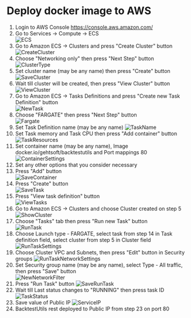 # Deploy docker image to AWS

1. Login to AWS Console https://console.aws.amazon.com/
2. Go to Services -> Compute -> ECS  
![ECS](img/Console.JPG)
3. Go to Amazon ECS -> Clusters and press "Create Cluster" button  
![CreateCluster](img/CreateCluster.JPG)
4. Choose "Networking only" then press "Next Step" button  
![ClusterType](img/ClusterType.JPG)
5. Set cluster name (may be any name) then press "Create" button  
![SaveCluster](img/SaveCluster.JPG)
6. Wait till cluster will be created, then press "View Cluster" button  
![ViewCluster](img/ViewCluster.JPG)
7. Go to Amazon ECS -> Tasks Definitions and press "Create new Task Definition" button  
![NewTask](img/NewTask.JPG)
8. Choose "FARGATE" then press "Next Step" button  
![Fargate](img/Fargate.JPG)
9. Set Task Definition name (may be any name)
![TaskName](img/TaskName.JPG)
10. Set Task memory and Task CPU then press "Add container" button
![TaskResources](img/TaskResources.JPG)
11. Set container name (may be any name), Image docker.io/gehtsoft/backtestutils and Port mappings 80  
![ContainerSettings](img/ContainerSettings.JPG)
12. Set any other options that you consider necessary
13. Press "Add" button  
![SaveContainer](img/SaveContainer.JPG)
14. Press "Create" button  
![SaveTask](img/SaveTask.JPG)
15. Press "View task definition" button  
![ViewTasks](img/ViewTasks.JPG)
16. Go to Amazon ECS -> Clusters and choose Cluster created on step 5  
![ShowCluster](img/ShowCluster.JPG)
17. Choose "Tasks" tab then press "Run new Task" button  
![RunTask](img/RunTask.JPG)
18. Choose Launch type - FARGATE, select task from step 14 in Task definition field, select cluster from step 5 in Cluster field  
![RunTaskSettings](img/RunTaskSettings.JPG)
19. Choose Cluster VPC and Subnets, then press "Edit" button in Security groups
![RunTaskNetworkSettings](img/RunTaskNetworkSettings.JPG)
20. Set Security group name (may be any name), select Type - All traffic, then press "Save" button  
![NewNetworkFilter](img/NewNetworkFilter.JPG)
21. Press "Run Task" button
![SaveRunTask](img/SaveRunTask.JPG)
22. Wait till Last status changes to "RUNNING" then press task ID
![TaskStatus](img/TaskStatus.JPG)
23. Save value of Public IP
![ServiceIP](img/ServiceIP.JPG)
24. BacktestUtils rest deployed to Public IP from step 23 on port 80
